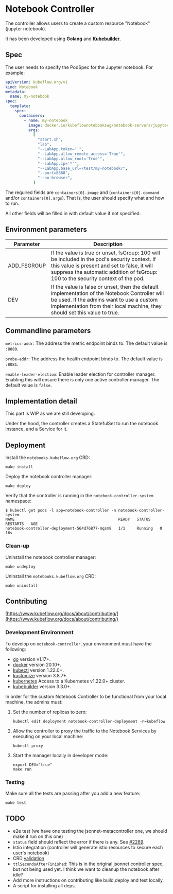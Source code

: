 # Notebook Controller

The controller allows users to create a custom resource "Notebook" (jupyter
notebook).

It has been developed using **Golang** and
**[Kubebuilder](https://book.kubebuilder.io/quick-start.html)**.

## Spec

The user needs to specify the PodSpec for the Jupyter notebook.
For example:

```yaml
apiVersion: kubeflow.org/v1
kind: Notebook
metadata:
  name: my-notebook
spec:
  template:
    spec:
      containers:
        - name: my-notebook
          image: docker.io/kubeflownotebookswg/notebook-servers/jupyter:master
          args:
            [
              "start.sh",
              "lab",
              "--LabApp.token=''",
              "--LabApp.allow_remote_access='True'",
              "--LabApp.allow_root='True'",
              "--LabApp.ip='*'",
              "--LabApp.base_url=/test/my-notebook/",
              "--port=8888",
              "--no-browser",
            ]
```

The required fields are `containers[0].image` and (`containers[0].command` and/or `containers[0].args`).
That is, the user should specify what and how to run.

All other fields will be filled in with default value if not specified.

## Environment parameters
|Parameter | Description |
| --- | --- |
|ADD_FSGROUP| If the value is true or unset, fsGroup: 100 will be included in the pod's security context. If this value is present and set to false, it will suppress the automatic addition of fsGroup: 100 to the security context of the pod.|
|DEV| If the value is false or unset, then the default implementation of the Notebook Controller will be used. If the admins want to use a custom implementation from their local machine, they should set this value to true.|



## Commandline parameters

`metrics-addr`: The address the metric endpoint binds to. The default value is `:8080`.

`probe-addr`: The address the health endpoint binds to. The default value is `:8081`.

`enable-leader-election`: Enable leader election for controller manager. Enabling this will ensure there is only one active controller manager. The default value is `false`.

## Implementation detail

This part is WIP as we are still developing.

Under the hood, the controller creates a StatefulSet to run the notebook instance, and a Service for it.

## Deployment

Install the `notebooks.kubeflow.org` CRD:

```
make install
```

Deploy the notebook controller manager:

```
make deploy
```

Verify that the controller is running in the `notebook-controller-system` namespace:

```
$ kubectl get pods -l app=notebook-controller -n notebook-controller-system
NAME                                             READY   STATUS    RESTARTS   AGE
notebook-controller-deployment-564d76877-mqsm8   1/1     Running   0          16s
```

### Clean-up

Uninstall the notebook controller manager:

```
make undeploy
```

Uninstall the `notebooks.kubeflow.org` CRD:

```
make uninstall
```

## Contributing

[https://www.kubeflow.org/docs/about/contributing/](https://www.kubeflow.org/docs/about/contributing/)

### Development Environment

To develop on `notebook-controller`, your environment must have the following:

- [go](https://golang.org/dl/) version v1.17+.
- [docker](https://docs.docker.com/install/) version 20.10+.
- [kubectl](https://kubernetes.io/docs/tasks/tools/install-kubectl/) version 1.22.0+.
- [kustomize](https://sigs.k8s.io/kustomize/docs/INSTALL.md) version 3.8.7+.
- [kubernetes](https://github.com/kubernetes-sigs/kind) Access to a Kubernetes v1.22.0+ cluster.
- [kubebuilder](https://book.kubebuilder.io/quick-start.html#installation) version 3.3.0+.

In order for the custom Notebook Controller to be functional from your local machine,
the admins must:

1. Set the number of replicas to zero:
   ```
   kubectl edit deployment notebook-controller-deployment -n=kubeflow
   ```
2. Allow the controller to proxy the traffic to the Notebook Services by executing on your local machine:
   ```
   kubectl proxy
   ```
3. Start the manager locally in developer mode:
   ```
   export DEV="true"
   make run
   ```

### Testing

Make sure all the tests are passing after you add a new feature:

```
make test
```

## TODO

- e2e test (we have one testing the jsonnet-metacontroller one, we should make it run on this one)
- `status` field should reflect the error if there is any. See [#2269](https://github.com/kubeflow/kubeflow/issues/2269).
- Istio integration (controller will generate istio resources to secure each user's notebook)
- CRD [validation](https://github.com/kubeflow/kubeflow/blob/master/kubeflow/jupyter/notebooks.schema)
- `ttlSecondsAfterFinished`: This is in the original jsonnet controller spec, but not being used yet. I think we want to cleanup the notebook after idle?
- Add more instructions on contributing like build,deploy and test locally.
- A script for installing all deps.
